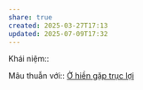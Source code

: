 ```yaml
---
share: true
created: 2025-03-27T17:13
updated: 2025-07-09T17:32
---
```

Khái niệm:: 

Mâu thuẫn với:: [Ở hiền gặp trục lợi](./%E1%BB%9E%20hi%E1%BB%81n%20g%E1%BA%B7p%20tr%E1%BB%A5c%20l%E1%BB%A3i.md) 
